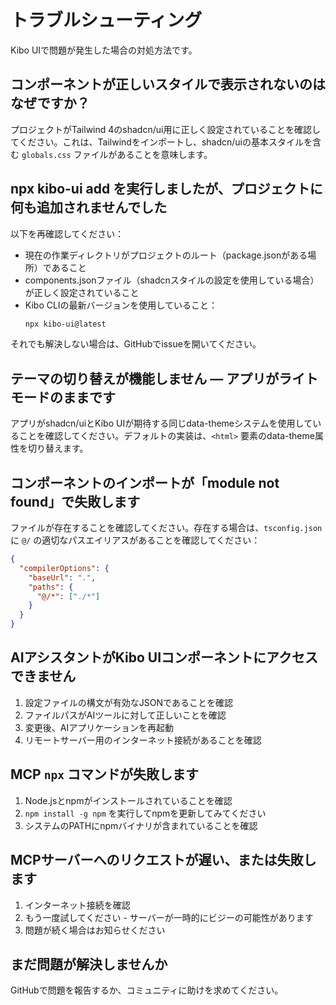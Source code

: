 # トラブルシューティング

Kibo UIで問題が発生した場合の対処方法です。

## コンポーネントが正しいスタイルで表示されないのはなぜですか？

プロジェクトがTailwind 4のshadcn/ui用に正しく設定されていることを確認してください。これは、Tailwindをインポートし、shadcn/uiの基本スタイルを含む `globals.css` ファイルがあることを意味します。

## npx kibo-ui add を実行しましたが、プロジェクトに何も追加されませんでした

以下を再確認してください：
- 現在の作業ディレクトリがプロジェクトのルート（package.jsonがある場所）であること
- components.jsonファイル（shadcnスタイルの設定を使用している場合）が正しく設定されていること
- Kibo CLIの最新バージョンを使用していること：
  ```bash
  npx kibo-ui@latest
  ```

それでも解決しない場合は、GitHubでissueを開いてください。

## テーマの切り替えが機能しません — アプリがライトモードのままです

アプリがshadcn/uiとKibo UIが期待する同じdata-themeシステムを使用していることを確認してください。デフォルトの実装は、`<html>` 要素のdata-theme属性を切り替えます。

## コンポーネントのインポートが「module not found」で失敗します

ファイルが存在することを確認してください。存在する場合は、`tsconfig.json` に `@/` の適切なパスエイリアスがあることを確認してください：

```json
{
  "compilerOptions": {
    "baseUrl": ".",
    "paths": {
      "@/*": ["./*"]
    }
  }
}
```

## AIアシスタントがKibo UIコンポーネントにアクセスできません

1. 設定ファイルの構文が有効なJSONであることを確認
2. ファイルパスがAIツールに対して正しいことを確認
3. 変更後、AIアプリケーションを再起動
4. リモートサーバー用のインターネット接続があることを確認

## MCP `npx` コマンドが失敗します

1. Node.jsとnpmがインストールされていることを確認
2. `npm install -g npm` を実行してnpmを更新してみてください
3. システムのPATHにnpmバイナリが含まれていることを確認

## MCPサーバーへのリクエストが遅い、または失敗します

1. インターネット接続を確認
2. もう一度試してください - サーバーが一時的にビジーの可能性があります
3. 問題が続く場合はお知らせください

## まだ問題が解決しませんか

GitHubで問題を報告するか、コミュニティに助けを求めてください。
